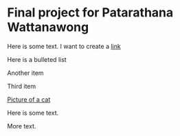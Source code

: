 # Final project for Patarathana Wattanawong  

Here is some text. I want to create a [link](https://wikipedia.org)

Here is a bulleted list 

Another item

Third item 

[Picture of a cat](http://placekitten.com/400/300) 

Here is some text. 

More text. 
